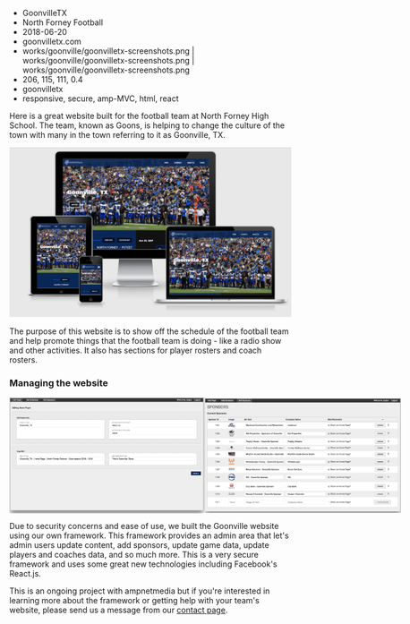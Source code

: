 * GoonvilleTX
* North Forney Football
* 2018-06-20
* goonvilletx.com
* works/goonville/goonvilletx-screenshots.png | works/goonville/goonvilletx-screenshots.png | works/goonville/goonvilletx-screenshots.png
* 206, 115, 111, 0.4
* goonvilletx
* responsive, secure, amp-MVC, html, react

Here is a great website built for the football team at North Forney High School. The team, known as Goons, is helping to change the culture of the town with many in the town referring to it as Goonville, TX. 

<img src="/assets/img/works/goonville/goonvilletx-screenshots.png" alt="goonville tx website responsive screenshot" />

The purpose of this website is to show off the schedule of the football team and help promote things that the football team is doing - like a radio show and other activities. It also has sections for player rosters and coach rosters.

### Managing the website

<div style="display:flex; align-items:center">
<img src="/assets/img/works/goonville/goonville-admin-screenshot-2.png" alt="goonville tx website admin screenshot" width="350px" />
<img src="/assets/img/works/goonville/goonville-admin-screenshot-1.png" alt="goonville tx website admin screenshot" width="350px" />
</div>

Due to security concerns and ease of use, we built the Goonville website using our own framework. This framework provides an admin area that let's admin users update content, add sponsors, update game data, update players and coaches data, and so much more. This is a very secure framework and uses some great new technologies including Facebook's React.js.

This is an ongoing project with ampnetmedia but if you're interested in learning more about the framework or getting help with your team's website, please send us a message from our [contact page](http://ampnetmedia.com/contact/).
